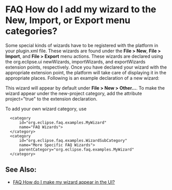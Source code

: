 

FAQ How do I add my wizard to the New, Import, or Export menu categories?
=========================================================================

Some special kinds of wizards have to be registered with the platform in your plugin.xml file. These wizards are found under the **File > New**, **File > Import**, and **File > Export** menu actions. These wizards are declared using the org.eclipse.ui newWizards, importWizards, and exportWizards extension points, respectively. Once you have declared your wizard with the appropriate extension point, the platform will take care of displaying it in the appropriate places. Following is an example declaration of a new wizard:

   <extension
         point="org.eclipse.ui.newWizards">
      <wizard
            name="New Addition"
            class="org.eclipse.faq.examples.AddingWizard"
            id="org.eclipse.faq.examples.addingWizard">
      </wizard>
   </extension>

This wizard will appear by default under **File > New > Other...**. To make the wizard appear under the new-project category, add the attribute project="true" to the extension declaration.

To add your own wizard category, use

      <category 
          id="org.eclipse.faq.examples.MyWizard" 
          name="FAQ Wizards">
      </category> 
      <category 
          id="org.eclipse.faq.examples.WizardSubCategory" 
          name="More Specific FAQ Wizards">
          parentCategory="org.eclipse.faq.examples.MyWizard" 
      </category> 

See Also:
---------

*   [FAQ How do I make my wizard appear in the UI?](./FAQ_How_do_I_make_my_wizard_appear_in_the_UI.md "FAQ How do I make my wizard appear in the UI?")

